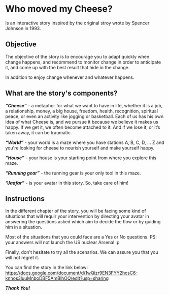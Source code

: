 # **Who moved my Cheese?**

Is an interactive story inspired by the original stroy wrote by Spencer Johnson in 1993.

## **Objective**

The objective of the story is to encourage you to adapt quickly when change happens, and recommend to monitor change in order to anticipate it, and come up with the best result that hide in the change.

In addition to enjoy change whenever and whatever happens.

## **What are the story's components?**

**_“Cheese”_** - a metaphor for what we want to have in life, whether it is a job, a relationship, money, a big house, freedom, health, recognition, spiritual peace, or even an activity like jogging or basketball.
Each of us has his own idea of what Cheese is, and we pursue it because we believe it makes us happy. If we get it, we often become attached to it. And if we lose it, or it’s taken away, it can be traumatic.

**_“World”_** - your world is a maze where you have stations A, B, C, D, … Z and you're looking for cheese to nourish yourself and make yourself happy.

**_“House”_** - your house is your starting point from where you explore this maze.

**_“Running gear”_** - the running gear is your only tool in this maze.

**_“Jaafar”_** - is your avatar in this story. So, take care of him!

## **Instructions**

In the different chapter of the story, you will be facing some kind of situations that will requir your intervention by directing your avatar in answering the questions asked which aim to decide the flow or by guiding him in a situation.

Most of the situations that you could face are a Yes or No questions.
PS: your answers will not launch the US nuclear Arsenal :p

Finally, don't hesitate to try all the scenarios. We can assure you that you will not regret it.

You can find the story in the link below:
https://docs.google.com/document/d/1wQizr9EN3FYY2hcsC6-knhos3luuMnboDBF5AmBlhOQ/edit?usp=sharing

**_Thank You!_**
